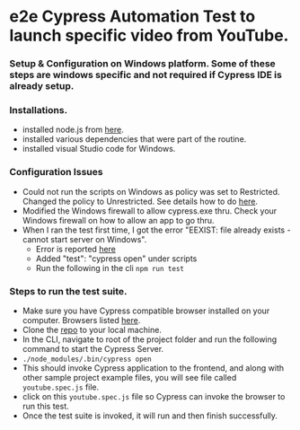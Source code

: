 # e2e Cypress Automation Test to launch specific video from YouTube.

### Setup & Configuration on Windows platform. Some of these steps are windows specific and not required if Cypress IDE is already setup.

### Installations.
* installed node.js from [here](https://phoenixnap.com/kb/install-node-js-npm-on-windows).
* installed various dependencies that were part of the routine.
* installed visual Studio code for Windows. 

### Configuration Issues
* Could not run the scripts on Windows as policy was set to Restricted. Changed the policy to Unrestricted. See details how to do [here](https://docs.microsoft.com/en-ca/powershell/module/microsoft.powershell.core/about/about_execution_policies?view=powershell-7.1).
* Modified the Windows firewall to allow cypress.exe thru. Check your Windows firewall on how to allow an app to go thru.
* When I ran the test first time, I got the error "EEXIST: file already exists - cannot start server on Windows".
  * Error is reported [here](https://github.com/cypress-io/cypress/issues/1099)
  * Added "test": "cypress open" under scripts
  * Run the following in the cli `npm run test`


### Steps to run the test suite. 
* Make sure you have Cypress compatible browser installed on your computer. Browsers listed [here](https://docs.cypress.io/guides/guides/launching-browsers#Browsers).
* Clone the [repo]() to your local machine. 
* In the CLI, navigate to root of the project folder and run the following command to start the Cypress Server.
*   `./node_modules/.bin/cypress open`
*   This should invoke Cypress application to the frontend, and along with other sample project example files, you will see file called `youtube.spec.js` file.
*   click on this `youtube.spec.js` file so Cypress can invoke the browser to run this test.
*   Once the test suite is invoked, it will run and then finish successfully. 
